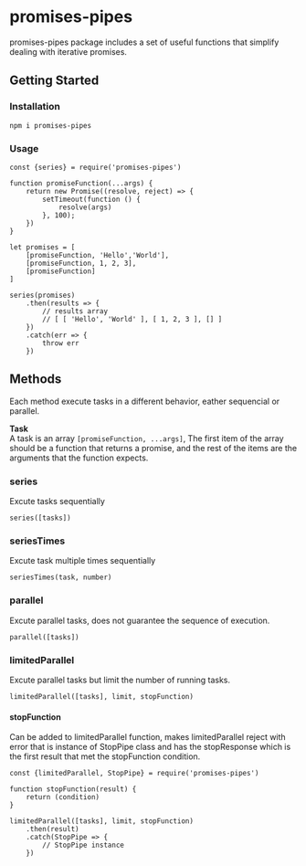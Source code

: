 # promises-pipes

promises-pipes package includes a set of useful functions that simplify dealing with iterative promises.

## Getting Started

### Installation
```
npm i promises-pipes
```

### Usage
```
const {series} = require('promises-pipes')

function promiseFunction(...args) {
	return new Promise((resolve, reject) => {
        setTimeout(function () {
            resolve(args)
        }, 100);
    })
}

let promises = [
	[promiseFunction, 'Hello','World'],
	[promiseFunction, 1, 2, 3],
    [promiseFunction]
]

series(promises)
	.then(results => {
    	// results array
        // [ [ 'Hello', 'World' ], [ 1, 2, 3 ], [] ]
    })
    .catch(err => {
    	throw err
    })
```

## Methods
Each method execute tasks in a different behavior, eather sequencial or parallel.

<b>Task</b></br>
A task is an array ```[promiseFunction, ...args]```, The first item of the array should be a function that returns a promise, and the rest of the items are the arguments that the function expects.


### series
Excute tasks sequentially
```
series([tasks])
```

### seriesTimes
Excute task multiple times sequentially
```
seriesTimes(task, number)
```

### parallel
Excute parallel tasks, does not guarantee the sequence of execution.
```
parallel([tasks])
```

### limitedParallel
Excute parallel tasks but limit the number of running tasks.
```
limitedParallel([tasks], limit, stopFunction)
```


#### stopFunction
Can be added to limitedParallel function, makes limitedParallel reject with error
that is instance of StopPipe class and has the stopResponse which is the first result that
met the stopFunction condition.
```
const {limitedParallel, StopPipe} = require('promises-pipes')

function stopFunction(result) {
	return (condition)
}

limitedParallel([tasks], limit, stopFunction)
	.then(result)
	.catch(StopPipe => {
		// StopPipe instance
	})

```
